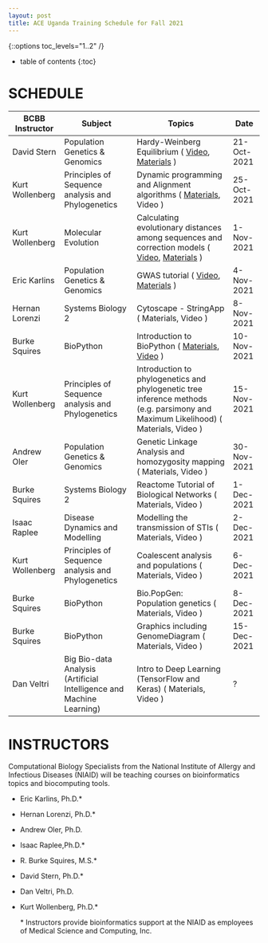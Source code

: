 ```yaml
---
layout: post
title: ACE Uganda Training Schedule for Fall 2021
---
```

{::options toc_levels="1..2" /}

* table of contents
{:toc}

# SCHEDULE

| BCBB Instructor | Subject                                                              | Topics                                                                                                        | Date        |
| --------------- | -------------------------------------------------------------------- | ------------------------------------------------------------------------------------------------------------- | ----------- |
| David Stern     | Population Genetics & Genomics                                       | Hardy-Weinberg Equilibrium ( [Video](https://youtu.be/NzBXOXTPsrk), [Materials](https://github.com/niaid/nbp_training_resources/blob/master/ace/population_genetics/HWE_Structure.ACE_Fall2021.zip) )                                                                                    | 21-Oct-2021 |
| Kurt Wollenberg | Principles of Sequence analysis and Phylogenetics                    | Dynamic programming and Alignment algorithms ( [Materials](https://github.com/niaid/nbp_training_resources/blob/master/ace/seq_analysis_phylogenetics/DynProgAlignAlgorithmsFall2021.zip), Video )                                                               | 25-Oct-2021 |
| Kurt Wollenberg | Molecular Evolution                                                  | Calculating evolutionary distances among sequences and correction models ( [Video](https://youtu.be/gswmgm87NQI), [Materials](https://github.com/niaid/nbp_training_resources/blob/master/ace/molecular_evolution/EvolutionaryDistancesCorrectionModels.zip) ) | 1-Nov-2021  |
| Eric Karlins    | Population Genetics & Genomics                                       | GWAS tutorial ( [Video](https://youtu.be/WtfVsb5lu-w), [Materials](https://github.com/niaid/ACE/tree/master/GWAS) )                                                                                               | 4-Nov-2021  |
| Hernan Lorenzi  | Systems Biology 2                                                    | Cytoscape - StringApp ( Materials, Video )                                                        | 8-Nov-2021  |
| Burke Squires   | BioPython                                                            | Introduction to BioPython ( [Materials](https://github.com/niaid/nbp_training_resources/blob/master/ace/biopython/biopython-notebook.zip), [Video](https://youtu.be/EsFB2SExL7o) )                                                                                     | 10-Nov-2021 |
| Kurt Wollenberg | Principles of Sequence analysis and Phylogenetics                    | Introduction to phylogenetics and phylogenetic tree inference methods (e.g. parsimony and Maximum Likelihood) ( Materials, Video ) | 15-Nov-2021 |
| Andrew Oler     | Population Genetics & Genomics                                       | Genetic Linkage Analysis and homozygosity mapping ( Materials, Video )                                                             | 30-Nov-2021 |
| Burke Squires   | Systems Biology 2                                                    | Reactome Tutorial of Biological Networks ( Materials, Video )                                                                     | 1-Dec-2021  |
| Isaac Raplee    | Disease Dynamics and Modelling                                       | Modelling the transmission of STIs ( Materials, Video )                                                                           | 2-Dec-2021  |
| Kurt Wollenberg | Principles of Sequence analysis and Phylogenetics                    | Coalescent analysis and populations ( Materials, Video )                                                                          | 6-Dec-2021  |
| Burke Squires   | BioPython                                                            | Bio.PopGen: Population genetics ( Materials, Video )                                                                              | 8-Dec-2021  |
| Burke Squires   | BioPython                                                            | Graphics including GenomeDiagram ( Materials, Video )                                                                             | 15-Dec-2021 |
| Dan Veltri      | Big Bio-data Analysis (Artificial Intelligence and Machine Learning) | Intro to Deep Learning (TensorFlow and Keras) ( Materials, Video )                                                                | ?           |

# INSTRUCTORS
Computational Biology Specialists from the National Institute of Allergy and Infectious Diseases (NIAID) will be teaching courses on bioinformatics topics and biocomputing tools.

- Eric Karlins, Ph.D.\*
- Hernan Lorenzi, Ph.D.\*
- Andrew Oler, Ph.D.
- Isaac Raplee,Ph.D.\*
- R. Burke Squires, M.S.\*
- David Stern, Ph.D.\*
- Dan Veltri, Ph.D.
- Kurt Wollenberg, Ph.D.\*

	\* Instructors provide bioinformatics support at the NIAID as employees of Medical Science and Computing, Inc.
